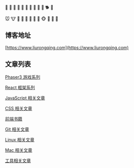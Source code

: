 :mouse2: :ox: :tiger2: :rabbit2: :dragon: :snake: :racehorse: :sheep: :monkey: :rooster: :dog2: :pig2: 

:mouse: :cow: :tiger: :rabbit: :dragon_face: :snake: :horse: :sheep: :monkey_face: :chicken: :dog: :pig:



## 博客地址

[https://www.liurongqing.com](https://www.liurongqing.com)


## 文章列表

[Phaser3 游戏系列](https://www.liurongqing.com/tag/phaser/)

[React 框架系列](https://www.liurongqing.com/tag/react/)

[JavaScript 相关文章](https://www.liurongqing.com/tag/javascript/)

[CSS 相关文章](https://www.liurongqing.com/tag/css/)

[前端书籍](https://www.liurongqing.com/tag/book/)

[Git 相关文章](https://www.liurongqing.com/tag/git/)

[Linux 相关文章](https://www.liurongqing.com/tag/linux/)

[Mac 相关文章](https://www.liurongqing.com/tag/mac/)

[工具相关文章](https://www.liurongqing.com/tag/tool/)

